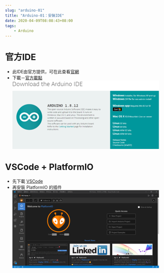 ```yaml
---
slug: "arduino-01"
title: "Arduino-01：安裝IDE"
date: 2020-04-09T08:08:43+08:00
tags:
    - Arduino
---
```

# 官方IDE
- 此IDE由官方提供，可在此查看[官網](https://www.arduino.cc/)
- 下載－[官方載點](https://www.arduino.cc/en/software)
![](arduino-01-01.png)

# VSCode + PlatformIO
- 先下載 [VSCode](https://code.visualstudio.com/)
- 再安裝 PlatformIO 的插件
![](arduino-01-02.png)